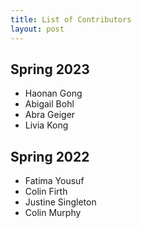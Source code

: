```yaml
---
title: List of Contributors
layout: post
---
```

<link rel="stylesheet" href="/main.css">

## Spring 2023 

- Haonan Gong
- Abigail Bohl
- Abra Geiger
- Livia Kong

## Spring 2022

- Fatima Yousuf
- Colin Firth
- Justine Singleton
- Colin Murphy
